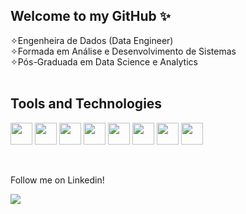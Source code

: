 ## Welcome to my GitHub ✨ <br>

✧Engenheira de Dados (Data Engineer) <br>
✧Formada em Análise e Desenvolvimento de Sistemas <br>
✧Pós-Graduada em Data Science e Analytics <br> <br>

## Tools and Technologies
<p>
  <img loading="lazy" src="https://cdn.jsdelivr.net/gh/devicons/devicon@latest/icons/python/python-original-wordmark.svg" width="35" height="35"/>
  <img loading="lazy" src="https://cdn.jsdelivr.net/gh/devicons/devicon@latest/icons/amazonwebservices/amazonwebservices-original-wordmark.svg" width="35" height="35"/>
  <img loading="lazy" src="https://cdn.jsdelivr.net/gh/devicons/devicon@latest/icons/googlecloud/googlecloud-plain.svg" width="35" height="35"/>
  <img loading="lazy" src="https://cdn.jsdelivr.net/gh/devicons/devicon@latest/icons/javascript/javascript-original.svg" width="35" height="35"/>
  <img loading="lazy" src="https://cdn.jsdelivr.net/gh/devicons/devicon@latest/icons/github/github-original.svg" width="35" height="35"/>      
  <img loading="lazy" src="https://cdn.jsdelivr.net/gh/devicons/devicon@latest/icons/numpy/numpy-original.svg" width="35" height="35"/>
  <img loading="lazy" src="https://cdn.jsdelivr.net/gh/devicons/devicon@latest/icons/postgresql/postgresql-original-wordmark.svg" width="35" height="35"/>     
  <img loading="lazy" src="https://cdn.jsdelivr.net/gh/devicons/devicon@latest/icons/vscode/vscode-original.svg" width="35" height="35"/>   
</p>
<br>

<p>Follow me on Linkedin!</p>
<div>
<a href="https://www.linkedin.com/in/leticia-paumer/" target="_blank"><img loading="lazy" src="https://img.shields.io/badge/-LinkedIn-%230077B5?style=for-the-badge&logo=linkedin&logoColor=white" target="_blank"></a>   
</div>


